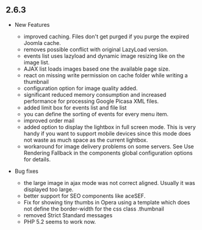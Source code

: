 ## 2.6.3

- New Features
	- improved caching. Files don't get purged if you purge the expired Joomla cache.
	- removes possible conflict with original LazyLoad version.
	- events list uses lazyload and dynamic image resizing like on the image list.
	- AJAX list loads images based one the available page size.
	- react on missing write permission on cache folder while writing a thumbnail
	- configuration option for image quality added.
	- significant reduced memory consumption and increased performance for processing 
	  Google Picasa XML files.
	- added limit box for events list and file list
	- you can define the sorting of events for every menu item.
	- improved order mail
	- added option to display the lightbox in full screen mode. This is very handy if 
	  you want to support mobile devices since this mode does not waste as much space 
	  as the current lightbox.
	- workaround for image delivery problems on some servers. See Use Rendering 
	  Fallback in the components global configuration options for details.


- Bug fixes
	- the large image in ajax mode was not correct aligned. Usually it was displayed 
	  too large.
	- better support for SEO components like aceSEF.
	- Fix for showing tiny thumbs in Opera using a template which does not define the 
	  border-width for the css class .thumbnail
	- removed Strict Standard messages
	- PHP 5.2 seems to work now.
